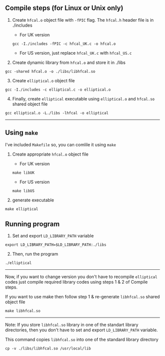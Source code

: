 ## Compile steps (for Linux or Unix only)

1. Create `hfcal.o` object file with `-fPIC` flag. The `hfcal.h` header file is in ./includes 

    * For UK version
    ```
    gcc -I./includes -fPIC -c hfcal_UK.c -o hfcal.o
    ```
    * For US version, just replace `hfcal_UK.c` with `hfcal_US.c`

2. Create dynamic library from `hfcal.o` and store it in ./libs

```
gcc -shared hfcal.o -o ./libs/libhfcal.so
```

3. Create `elliptical.o` object file

```
gcc -I./includes -c elliptical.c -o elliptical.o
```

4. Finally, create `elliptical` executable using `elliptical.o` and `hfcal.so` shared object file

```
gcc elliptical.o -L./libs -lhfcal -o elliptical
```

---
## Using `make`
I've included `Makefile` so, you can comlile it using `make`

1. Create appropriate `hfcal.o` object file
    * For UK version
    ```
    make libUK
    ```
    * For US version
    ```
    make libUS
    ```

2. generate executable
```
make elliptical
```


## Running program

1. Set and export `LD_LIBRARY_PATH` variable

```
export LD_LIBRARY_PATH=$LD_LIBRARY_PATH:./libs
```

2. Then, run the program

```
./elliptical
```

---

Now, if you want to change version you don't have to recompile `elliptical` codes
just compile required library codes using steps 1 & 2 of Compile steps.

If you want to use make then follow step 1 & re-generate `libhfcal.so` shared object file
```
make libhfcal.so
```

---

Note: If you store `libhfcal.so` library in one of the standart library directories,
then you don't have to set and export `LD_LIBRARY_PATH` variable.

This command copies `libhfcal.so` into one of the standard library directory
```
cp -v ./libs/libhfcal.so /usr/local/lib
```

